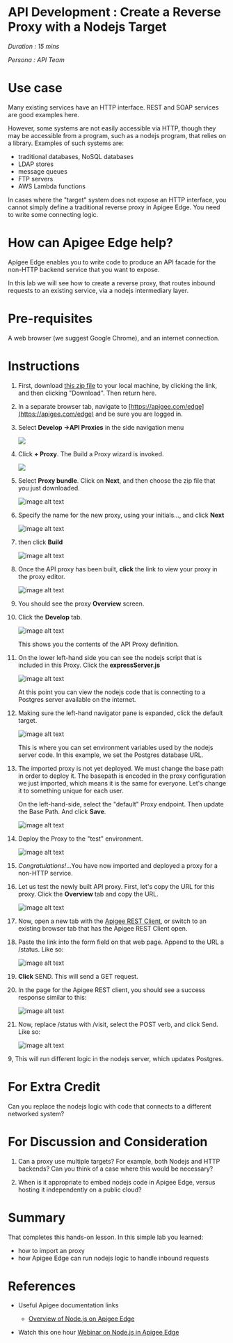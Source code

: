 # API Development : Create a Reverse Proxy with a Nodejs Target

*Duration : 15 mins*

*Persona : API Team*

# Use case

Many existing services have an HTTP interface. REST and SOAP services are good examples here.

However, some systems are not easily accessible via HTTP, though they may be accessible from a program, such as a nodejs program, that relies on a library. Examples of such systems are:

* traditional databases, NoSQL databases
* LDAP stores
* message queues
* FTP servers
* AWS Lambda functions

In cases where the "target" system does not expose an HTTP interface, you cannot simply define a traditional reverse proxy in Apigee Edge. You need to write some connecting logic.  

# How can Apigee Edge help?

Apigee Edge enables you to write code to produce an API facade for the non-HTTP backend service that you want to expose. 

In this lab we will see how to create a reverse proxy, that routes inbound requests to an existing service, via a nodejs intermediary layer.

# Pre-requisites

A web browser (we suggest Google Chrome), and an internet connection. 

# Instructions

1. First, download [this zip file](./code/intro-nodejs-proxy-20170330.zip) to your local machine, by clicking the link, and then clicking "Download". Then return here.

2. In a separate browser tab, navigate to [https://apigee.com/edge](https://apigee.com/edge) and be sure you are logged in.

3. Select **Develop →API Proxies** in the side navigation menu

   ![](./media/Develop-Proxies.gif)

4. Click **+ Proxy**. The Build a Proxy wizard is invoked.

   ![](./media/Plus-New-Proxy.gif)

5. Select **Proxy bundle**. Click on **Next**, and then choose the zip file that you just downloaded.

   ![image alt text](./media/New-Proxy-Import-Bundle-Next.gif)

6. Specify the name for the new proxy, using your initials..., and click **Next**

   ![image alt text](./media/use-your-initials-click-next.png)

7. then click **Build**

   ![image alt text](./media/click-build.png)

8. Once the API proxy has been built, **click** the link to view your proxy in the proxy editor. 

   ![image alt text](./media/view-the-imported-proxy.png)

9. You should see the proxy **Overview** screen. 

9. Click the **Develop** tab.

   ![image alt text](./media/click-the-develop-tab.png)

   This shows you the contents of the API Proxy definition.  

9. On the lower left-hand side you can see
   the nodejs script that is included in this Proxy. Click the **expressServer.js**

   ![image alt text](./media/click-express-server.gif)

   At this point you can view the nodejs code that is connecting to a Postgres server available
   on the internet. 

9. Making sure the left-hand navigator pane is expanded, click the default target.

   ![image alt text](./media/click-default-target.gif)

   This is where you can set environment variables used by the nodejs server code.
   In this example, we set the Postgres database URL. 


9. The imported proxy is not yet deployed. We must change the base path
   in order to deploy it.  The basepath is encoded in the proxy
   configuration we just imported, which means it is the same for
   everyone. Let's change it to something unique for each user.

   On the left-hand-side, select the "default" Proxy endpoint. Then update the Base Path. And click **Save**. 

   ![image alt text](./media/change-the-basepath.gif)

9. Deploy the Proxy to the "test" environment. 

   ![image alt text](./media/deploy-the-proxy.gif)

9. *Congratulations!*...You have now imported and deployed a proxy for a non-HTTP service.

9. Let us test the newly built API proxy. First, let's copy the URL for this proxy.  Click the **Overview** tab and copy the URL. 

   ![image alt text](./media/copy-the-proxy-url.gif)


9. Now, open a new tab with the [Apigee REST Client](https://apigee-rest-client.appspot.com/), or switch to an existing browser tab that has the Apigee REST Client open. 

9. Paste the link into the form field on that web page.  Append to the URL a /status.  Like so:

   ![image alt text](./media/Apigee_Rest_Client-paste-and-click-send.png)

9. **Click** SEND. This will send a GET request.

9. In the page for the Apigee REST client, you should see a success response similar to this:

   ![image alt text](./media/rest-client-good-response.png)


9. Now, replace /status with /visit, select the POST verb, and click Send. Like so:

   ![image alt text](./media/make-a-post-request.gif)

9, This will run different logic in the nodejs server, which updates Postgres. 


# For Extra Credit

Can you replace the nodejs logic with code that connects to a different networked system? 

# For Discussion and Consideration

1. Can a proxy use multiple targets? For example, both Nodejs and HTTP backends?  Can you think of a case where this would be necessary?

2. When is it appropriate to embed nodejs code in Apigee Edge, versus hosting it independently on a public cloud? 


# Summary

That completes this hands-on lesson. In this simple lab you learned:

* how to import an proxy
* how Apigee Edge can run nodejs logic to handle inbound requests

# References

* Useful Apigee documentation links

    * [Overview of Node.js on Apigee Edge](http://docs.apigee.com/api-services/content/overview-nodejs-apigee-edge)

* Watch this one hour [Webinar on Node.js in Apigee Edge](https://youtu.be/u8nkdaURFrU)



